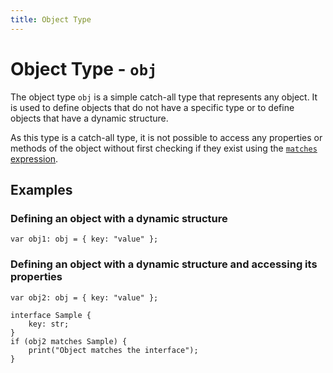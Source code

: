 ```yaml
---
title: Object Type
---
```


# Object Type - `obj`

The object type `obj` is a simple catch-all type that represents any object. It is used to define objects that do not
have a specific type or to define objects that have a dynamic structure.

As this type is a catch-all type, it is not possible to access any properties or methods of the object without first
checking if they exist using the [`matches` expression](../expressions/matches-expression.html).

## Examples

### Defining an object with a dynamic structure

```kipper
var obj1: obj = { key: "value" };
```

### Defining an object with a dynamic structure and accessing its properties

```kipper
var obj2: obj = { key: "value" };

interface Sample {
	key: str;
}
if (obj2 matches Sample) {
	print("Object matches the interface");
}
```
